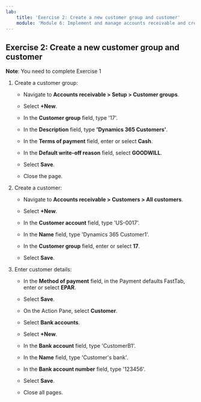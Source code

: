 ```yaml
---
lab:
    title: 'Exercise 2: Create a new customer group and customer'
    module: 'Module 6: Implement and manage accounts receivable and credit and collections'
---
```


## Exercise 2: Create a new customer group and customer

**Note**: You need to complete Exercise 1

1. Create a customer group:

	- Navigate to **Accounts receivable &gt; Setup &gt; Customer groups**.

	- Select **+New**.

	- In the **Customer group** field, type '17'.

	- In the **Description** field, type **'Dynamics 365 Customers'**.

	- In the **Terms of payment** field, enter or select **Cash**.

	- In the **Default write-off reason** field, select **GOODWILL**.

	- Select **Save**.

	- Close the page.

2. Create a customer:

	- Navigate to **Accounts receivable &gt; Customers &gt; All customers**.

	- Select **+New**.

	- In the **Customer account** field, type 'US-0017'.

	- In the **Name** field, type 'Dynamics 365 Customer1'.

	- In the **Customer group** field, enter or select **17**.

	- Select **Save**.

3. Enter customer details:

	- In the **Method of payment** field, in the Payment defaults FastTab, enter or select **EPAR**.

	- Select **Save**.

	- On the Action Pane, select **Customer**.

	- Select **Bank accounts**.

	- Select **+New**.

	- In the **Bank account** field, type 'CustomerB1'.

	- In the **Name** field, type 'Customer's bank'.

	- In the **Bank account number** field, type '123456'.

	- Select **Save**.

	- Close all pages.
